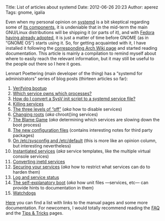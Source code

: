 Title: List of articles about systemd
Date: 2012-06-26 20:23
Author: aperez
Tags: gnome, igalia

Even when my personal opinion on [systemd][] is a bit skeptical
regarding some of [its components][], it is undeniable that in the
mid-term the main GNU/Linux distributions will be shipping it (or parts
of it), and with [Fedora having already adopted][], it is just a matter
of time before GNOME (as in “GNOME OS”) starts using it. So, for getting
acquainted with it, I have installed it following the [corresponding
Arch Wiki page][] and started reading documentation. This article is
mainly a compilation to remind myself about where to easily reach the
relevant information, but it may still be useful to the people out there
so I here it goes.

Lennart Poettering (main developer of the thing) has a “systemd for
administrators” series of blog posts (thirteen articles so far):

1.  [Verifying bootup][]
2.  [Which service owns which processes?][]
3.  [How do I convert a SysV init script to a systemd service file?][]
4.  [Killing services][]
5.  [The three levels of “off”][] (*aka* how to disable services)
6.  [Changing roots][] (*aka* chroot()ing services)
7.  [The Blame Game][] (*aka* determining which services are slowing
    down the boot process)
8.  [The new configuration files][] (contains interesting notes for
    third party packages)
9.  [On /etc/sysconfig and /etc/default][] (this is more like an opinion
    column, but interesting nevertheless)
10. [Instantiated services][] (*aka* service templates, like the
    multiple virtual console services)
11. [Converting inetd services][]
12. [Securing your services][] (*aka* how to restrict what services can
    do to harden them)
13. [Log and service status][]
14. [The self-explanatory boot][] (*aka* how unit files —services, etc—
    can provide hints to documentation in them)
15. [Watchdogs][]

[Here][] you can find a list with links to the manual pages and some
more documentation. For newcomers, I would totally recommend reading the
[FAQ][] and the [Tips & Tricks][] pages.

  [systemd]: freedesktop.org/wiki/Software/systemd/
  [its components]: https://docs.google.com/document/pub?id=1IC9yOXj7j6cdLLxWEBAGRL6wl97tFxgjLUEHIX3MSTs
  [Fedora having already adopted]: http://fedoraproject.org/wiki/Systemd
  [corresponding Arch Wiki page]: https://wiki.archlinux.org/index.php/Systemd
  [Verifying bootup]: http://0pointer.de/blog/projects/systemd-for-admins-1.html
  [Which service owns which processes?]: http://0pointer.de/blog/projects/systemd-for-admins-2.html
  [How do I convert a SysV init script to a systemd service file?]: http://0pointer.de/blog/projects/systemd-for-admins-3.html
  [Killing services]: http://0pointer.de/blog/projects/systemd-for-admins-4.html
  [The three levels of “off”]: http://0pointer.de/blog/projects/three-levels-of-off.html
  [Changing roots]: http://0pointer.de/blog/projects/changing-roots
  [The Blame Game]: http://0pointer.de/blog/projects/blame-game.html
  [The new configuration files]: http://0pointer.de/blog/projects/the-new-configuration-files.html
  [On /etc/sysconfig and /etc/default]: http://0pointer.de/blog/projects/on-etc-sysinit.html
  [Instantiated services]: http://0pointer.de/blog/projects/instances.html
  [Converting inetd services]: http://0pointer.de/blog/projects/inetd.html
  [Securing your services]: http://0pointer.de/blog/projects/security.html
  [Log and service status]: http://0pointer.de/blog/projects/systemctl-journal.html
  [The self-explanatory boot]: http://0pointer.de/blog/projects/self-documented-boot.html
  [Watchdogs]: http://0pointer.de/blog/projects/watchdog.html
  [Here]: http://0pointer.de/blog/projects/systemd-docs.html
  [FAQ]: http://www.freedesktop.org/wiki/Software/systemd/FrequentlyAskedQuestions
  [Tips & Tricks]: http://www.freedesktop.org/wiki/Software/systemd/TipsAndTricks
